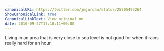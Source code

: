 ```yaml
---
canonicalURL: https://twitter.com/jmjordan/status/25705493264
ShowCanonicalLink: true
CanonicalLinkText: View original on
date: 2010-09-27T17:18:11+00:00
---
```

Living in an area that is very close to sea level is not good for when it rains really hard for an hour.